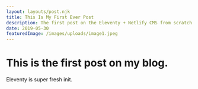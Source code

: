 ```yaml
---
layout: layouts/post.njk 
title: This Is My First Ever Post
description: The first post on the Eleventy + Netlify CMS from scratch blog
date: 2019-05-30
featuredImage: /images/uploads/image1.jpeg
---
```

<!-- Excerpt Start -->

# This is the first post on my blog.
 <!-- Excerpt End -->
Eleventy is super fresh init.